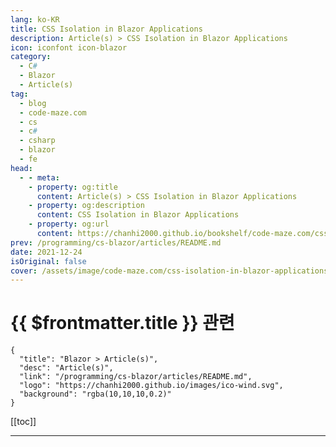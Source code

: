 ```yaml
---
lang: ko-KR
title: CSS Isolation in Blazor Applications
description: Article(s) > CSS Isolation in Blazor Applications
icon: iconfont icon-blazor
category: 
  - C#
  - Blazor
  - Article(s)
tag: 
  - blog
  - code-maze.com
  - cs
  - c#
  - csharp
  - blazor
  - fe
head:  
  - - meta:
    - property: og:title
      content: Article(s) > CSS Isolation in Blazor Applications
    - property: og:description
      content: CSS Isolation in Blazor Applications
    - property: og:url
      content: https://chanhi2000.github.io/bookshelf/code-maze.com/css-isolation-in-blazor-applications.html
prev: /programming/cs-blazor/articles/README.md
date: 2021-12-24
isOriginal: false
cover: /assets/image/code-maze.com/css-isolation-in-blazor-applications/banner.png
---
```


# {{ $frontmatter.title }} 관련

```component VPCard
{
  "title": "Blazor > Article(s)",
  "desc": "Article(s)",
  "link": "/programming/cs-blazor/articles/README.md",
  "logo": "https://chanhi2000.github.io/images/ico-wind.svg",
  "background": "rgba(10,10,10,0.2)"
}
```

[[toc]]

---

<SiteInfo
  name="CSS Isolation in Blazor Applications"
  desc="In this article, we are going to learn about CSS ISolation in Blazor WebAssembly, how it works, and how to support preprocessor."
  url="https://code-maze.com/css-isolation-in-blazor-applications/"
  logo="/assets/image/code-maze.com/favicon.png"
  preview="/assets/image/code-maze.com/css-isolation-in-blazor-applications/banner.png"/>

<!-- TODO: 작성 -->
